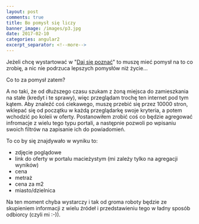```yaml
---
layout: post
comments: true
title: Bo pomysł się liczy
banner_image: /images/p3.jpg
date: 2017-02-10
categories: angular2
excerpt_separator: <!--more-->
---
```

Jeżeli chcę wystartować w "[Daj się poznać](http://devstyle.pl/daj-sie-poznac/)" to muszę mieć pomysł na to co zrobię, a nic nie podrzuca lepszych pomysłów niż życie...
  
<!--more-->
Co to za pomysł zatem?

A no taki, że od dłuższego czasu szukam z żoną miejsca do zamieszkania na stałe (kredyt i te sprawy), więc przeglądam trochę ten internet pod tym kątem.
Aby znaleźć coś ciekawego, muszę przebić się przez 10000 stron, wklepać się od początku w każdą przeglądarkę swoje kryteria, a potem wchodzić po koleii w oferty. Postanowiłem zrobić coś co będzie agregować infromacje z wielu tego typu portali, a następnie pozwoli po wpisaniu swoich filtrów na zapisanie ich do powiadomień.

To co by się znajdywało w wyniku to:

- zdjęcie poglądowe
- link do oferty w portalu macieżystym (mi zależy tylko na agregacji wyników)
- cena
- metraż
- cena za m2
- miasto/dzielnica

Na ten moment chyba wystarczy i tak od groma roboty będzie ze skupieniem informacji z wielu źródeł i przedstawieniu tego w ładny sposób odbiorcy (czyli mi :-)).